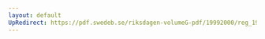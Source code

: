 ```yaml
---
layout: default
UpRedirect: https://pdf.swedeb.se/riksdagen-volumeG-pdf/19992000/reg_19992000/reg_19992000_0390.pdf
---
```

